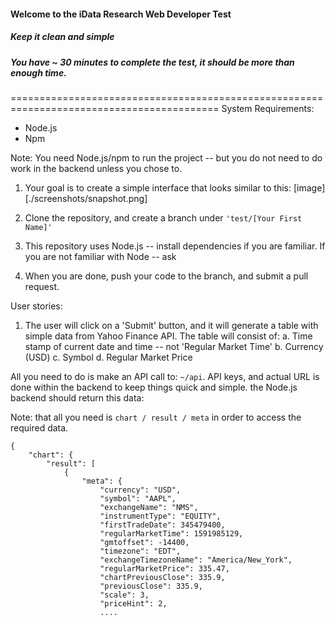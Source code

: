 #### Welcome to the iData Research Web Developer Test

##### Keep it clean and simple

##### You have ~ 30 minutes to complete the test, it should be more than enough time.

==========================================================================================
System Requirements:

- Node.js
- Npm

Note: You need Node.js/npm to run the project -- but you do not need to do work in the backend unless you chose to.

1. Your goal is to create a simple interface that looks similar to this:
   [image][./screenshots/snapshot.png]
2. Clone the repository, and create a branch under `'test/[Your First Name]'`

3. This repository uses Node.js -- install dependencies if you are familiar. If you are not familiar with Node -- ask

4. When you are done, push your code to the branch, and submit a pull request.

User stories:

1. The user will click on a 'Submit' button, and it will generate a table with simple data from Yahoo Finance API. The table will consist of:
   a. Time stamp of current date and time -- not 'Regular Market Time'
   b. Currency (USD)
   c. Symbol
   d. Regular Market Price

All you need to do is make an API call to: `~/api`. API keys, and actual URL is done within the backend to keep things quick and simple. the Node.js backend should return this data:

Note: that all you need is `chart / result / meta` in order to access the required data.

```
{
    "chart": {
        "result": [
            {
                "meta": {
                    "currency": "USD",
                    "symbol": "AAPL",
                    "exchangeName": "NMS",
                    "instrumentType": "EQUITY",
                    "firstTradeDate": 345479400,
                    "regularMarketTime": 1591985129,
                    "gmtoffset": -14400,
                    "timezone": "EDT",
                    "exchangeTimezoneName": "America/New_York",
                    "regularMarketPrice": 335.47,
                    "chartPreviousClose": 335.9,
                    "previousClose": 335.9,
                    "scale": 3,
                    "priceHint": 2,
                    ....
```
